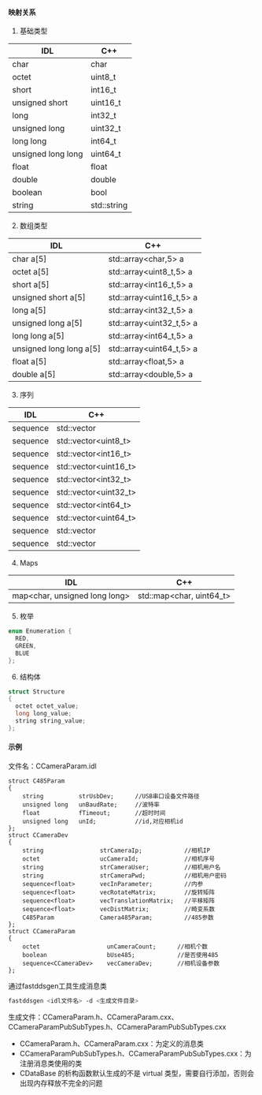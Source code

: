 #### 映射关系

1. 基础类型

IDL                           | C++
------------------------------|----------------------------------
char 	                        | char       
octet 	                      | uint8_t    
short 	                      | int16_t    
unsigned short	              | uint16_t   
long                          | int32_t    
unsigned long                 | uint32_t   
long long	                    | int64_t    
unsigned long long	          | uint64_t   
float                         | float      
double                        | double     
boolean 	                    | bool       
string 	                      | std::string

2. 数组类型

IDL                           | C++
------------------------------|----------------------------------
char a[5]                     | std::array<char,5> a
octet a[5]                    | std::array<uint8_t,5> a
short a[5]                    | std::array<int16_t,5> a
unsigned short a[5]           | std::array<uint16_t,5> a
long a[5]                     | std::array<int32_t,5> a
unsigned long a[5]            | std::array<uint32_t,5> a
long long a[5]                | std::array<int64_t,5> a
unsigned long long a[5]       | std::array<uint64_t,5> a
float a[5]                    | std::array<float,5> a
double a[5]                   | std::array<double,5> a

3. 序列

IDL                           | C++
------------------------------|----------------------------------
sequence<char>                | std::vector<char>
sequence<octet>               | std::vector<uint8_t>
sequence<short>               | std::vector<int16_t>
sequence<unsigned short>      | std::vector<uint16_t>
sequence<long>                | std::vector<int32_t>
sequence<unsigned long>       | std::vector<uint32_t>
sequence<long long>           | std::vector<int64_t>
sequence<unsigned long long>  | std::vector<uint64_t>
sequence<float>               | std::vector<float>
sequence<double>              | std::vector<double>

4. Maps

IDL                           | C++
------------------------------|----------------------------------
map<char, unsigned long long> | std::map<char, uint64_t>

5. 枚举

```c++
enum Enumeration {    
  RED,    
  GREEN,    
  BLUE 
};
```

6. 结构体

```c++
struct Structure
{    
  octet octet_value;
  long long_value;
  string string_value;
};
```

#### 示例

文件名：CCameraParam.idl

```
struct C485Param
{
    string          strUsbDev;      //USB串口设备文件路径
    unsigned long   unBaudRate;     //波特率
    float           fTimeout;       //超时时间
    unsigned long   unId;           //id,对应相机id
};
struct CCameraDev
{
    string                strCameraIp;            //相机IP
    octet                 ucCameraId;             //相机序号
    string                strCameraUser;          //相机用户名
    string                strCameraPwd;           //相机用户密码
    sequence<float>       vecInParameter;         //内参
    sequence<float>       vecRotateMatrix;        //旋转矩阵
    sequence<float>       vecTranslationMatrix;   //平移矩阵
    sequence<float>       vecDistMatrix;          //畸变系数
    C485Param             Camera485Param;         //485参数
};
struct CCameraParam
{
    octet                   unCameraCount;      //相机个数
    boolean                 bUse485;            //是否使用485
    sequence<CCameraDev>    vecCameraDev;       //相机设备参数
};
```

通过fastddsgen工具生成消息类

```bash
fastddsgen <idl文件名> -d <生成文件目录>
```


生成文件：CCameraParam.h、CCameraParam.cxx、CCameraParamPubSubTypes.h、CCameraParamPubSubTypes.cxx

* CCameraParam.h、CCameraParam.cxx：为定义的消息类
* CCameraParamPubSubTypes.h、CCameraParamPubSubTypes.cxx：为注册消息类使用的类
* CDataBase 的析构函数默认生成的不是 virtual 类型，需要自行添加，否则会出现内存释放不完全的问题

